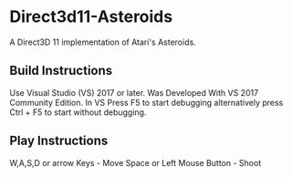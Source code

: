 # Direct3d11-Asteroids

A Direct3D 11 implementation of Atari's Asteroids.

## Build Instructions
Use Visual Studio (VS) 2017 or later. Was Developed With VS 2017 Community Edition. In VS Press F5 to start debugging alternatively press Ctrl + F5 to start without debugging.

## Play Instructions
W,A,S,D or arrow Keys - Move
Space or Left Mouse Button - Shoot
